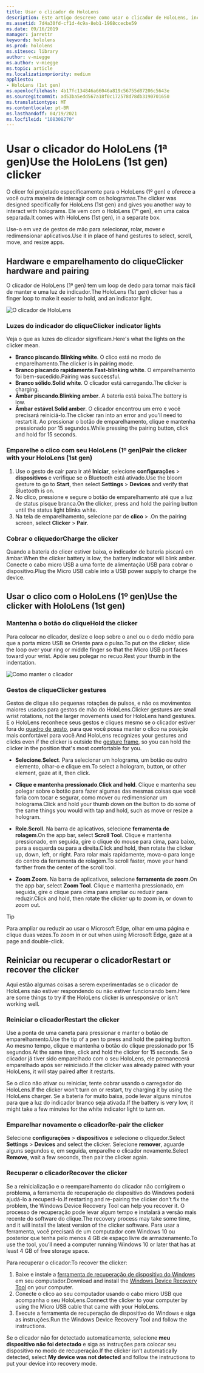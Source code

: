 ```yaml
---
title: Usar o clicador de HoloLens
description: Este artigo descreve como usar o clicador de HoloLens, incluindo emparelhamento do cliquer, cobrança e recuperação.
ms.assetid: 7d4a30fd-cf1d-4c9a-8eb1-1968ccecbe59
ms.date: 09/16/2019
manager: jarrettr
keywords: hololens
ms.prod: hololens
ms.sitesec: library
author: v-miegge
ms.author: v-miegge
ms.topic: article
ms.localizationpriority: medium
appliesto:
- HoloLens (1st gen)
ms.openlocfilehash: 4b17fc134846a66046a819c56755d87206c5643e
ms.sourcegitcommit: ad53ba5edd567a18f0c172578d78db3190701650
ms.translationtype: MT
ms.contentlocale: pt-BR
ms.lasthandoff: 04/19/2021
ms.locfileid: "108308270"
---
```

# <a name="use-the-hololens-1st-gen-clicker"></a><span data-ttu-id="b6a5c-104">Usar o clicador do HoloLens (1ª gen)</span><span class="sxs-lookup"><span data-stu-id="b6a5c-104">Use the HoloLens (1st gen) clicker</span></span>

<span data-ttu-id="b6a5c-105">O clicer foi projetado especificamente para o HoloLens (1º gen) e oferece a você outra maneira de interagir com os hologramas.</span><span class="sxs-lookup"><span data-stu-id="b6a5c-105">The clicker was designed specifically for HoloLens (1st gen) and gives you another way to interact with holograms.</span></span> <span data-ttu-id="b6a5c-106">Ele vem com o HoloLens (1º gen), em uma caixa separada.</span><span class="sxs-lookup"><span data-stu-id="b6a5c-106">It comes with HoloLens (1st gen), in a separate box.</span></span>

<span data-ttu-id="b6a5c-107">Use-o em vez de gestos de mão para selecionar, rolar, mover e redimensionar aplicativos.</span><span class="sxs-lookup"><span data-stu-id="b6a5c-107">Use it in place of hand gestures to select, scroll, move, and resize apps.</span></span>

## <a name="clicker-hardware-and-pairing"></a><span data-ttu-id="b6a5c-108">Hardware e emparelhamento do clique</span><span class="sxs-lookup"><span data-stu-id="b6a5c-108">Clicker hardware and pairing</span></span>

<span data-ttu-id="b6a5c-109">O clicador de HoloLens (1ª gen) tem um loop de dedo para tornar mais fácil de manter e uma luz de indicador.</span><span class="sxs-lookup"><span data-stu-id="b6a5c-109">The HoloLens (1st gen) clicker has a finger loop to make it easier to hold, and an indicator light.</span></span>

![O clicador de HoloLens](images/use-hololens-clicker-1.png)

### <a name="clicker-indicator-lights"></a><span data-ttu-id="b6a5c-111">Luzes do indicador do clique</span><span class="sxs-lookup"><span data-stu-id="b6a5c-111">Clicker indicator lights</span></span>

<span data-ttu-id="b6a5c-112">Veja o que as luzes do clicador significam.</span><span class="sxs-lookup"><span data-stu-id="b6a5c-112">Here's what the lights on the clicker mean.</span></span>

- <span data-ttu-id="b6a5c-113">**Branco piscando**.</span><span class="sxs-lookup"><span data-stu-id="b6a5c-113">**Blinking white**.</span></span> <span data-ttu-id="b6a5c-114">O clico está no modo de emparelhamento.</span><span class="sxs-lookup"><span data-stu-id="b6a5c-114">The clicker is in pairing mode.</span></span>
- <span data-ttu-id="b6a5c-115">**Branco piscando rapidamente**.</span><span class="sxs-lookup"><span data-stu-id="b6a5c-115">**Fast-blinking white**.</span></span> <span data-ttu-id="b6a5c-116">O emparelhamento foi bem-sucedido.</span><span class="sxs-lookup"><span data-stu-id="b6a5c-116">Pairing was successful.</span></span>
- <span data-ttu-id="b6a5c-117">**Branco sólido**.</span><span class="sxs-lookup"><span data-stu-id="b6a5c-117">**Solid white**.</span></span> <span data-ttu-id="b6a5c-118">O clicador está carregando.</span><span class="sxs-lookup"><span data-stu-id="b6a5c-118">The clicker is charging.</span></span>
- <span data-ttu-id="b6a5c-119">**Âmbar piscando**.</span><span class="sxs-lookup"><span data-stu-id="b6a5c-119">**Blinking amber**.</span></span> <span data-ttu-id="b6a5c-120">A bateria está baixa.</span><span class="sxs-lookup"><span data-stu-id="b6a5c-120">The battery is low.</span></span>
- <span data-ttu-id="b6a5c-121">**Âmbar estável**.</span><span class="sxs-lookup"><span data-stu-id="b6a5c-121">**Solid amber**.</span></span> <span data-ttu-id="b6a5c-122">O clicador encontrou um erro e você precisará reiniciá-lo.</span><span class="sxs-lookup"><span data-stu-id="b6a5c-122">The clicker ran into an error and you'll need to restart it.</span></span> <span data-ttu-id="b6a5c-123">Ao pressionar o botão de emparelhamento, clique e mantenha pressionado por 15 segundos.</span><span class="sxs-lookup"><span data-stu-id="b6a5c-123">While pressing the pairing button, click and hold for 15 seconds.</span></span>

### <a name="pair-the-clicker-with-your-hololens-1st-gen"></a><span data-ttu-id="b6a5c-124">Emparelhe o clico com seu HoloLens (1º gen)</span><span class="sxs-lookup"><span data-stu-id="b6a5c-124">Pair the clicker with your HoloLens (1st gen)</span></span>

1. <span data-ttu-id="b6a5c-125">Use o gesto de cair para ir até **Iniciar**, selecione **configurações**  >  **dispositivos** e verifique se o Bluetooth está ativado.</span><span class="sxs-lookup"><span data-stu-id="b6a5c-125">Use the bloom gesture to go to **Start**, then select **Settings** > **Devices** and verify that Bluetooth is on.</span></span>
1. <span data-ttu-id="b6a5c-126">No clico, pressione e segure o botão de emparelhamento até que a luz de status pisque branca.</span><span class="sxs-lookup"><span data-stu-id="b6a5c-126">On the clicker, press and hold the pairing button until the status light blinks white.</span></span>
1. <span data-ttu-id="b6a5c-127">Na tela de emparelhamento, selecione par de **clico**  >  .</span><span class="sxs-lookup"><span data-stu-id="b6a5c-127">On the pairing screen, select **Clicker** > **Pair**.</span></span>

### <a name="charge-the-clicker"></a><span data-ttu-id="b6a5c-128">Cobrar o cliquedor</span><span class="sxs-lookup"><span data-stu-id="b6a5c-128">Charge the clicker</span></span>

<span data-ttu-id="b6a5c-129">Quando a bateria do clicer estiver baixa, o indicador de bateria piscará em âmbar.</span><span class="sxs-lookup"><span data-stu-id="b6a5c-129">When the clicker battery is low, the battery indicator will blink amber.</span></span> <span data-ttu-id="b6a5c-130">Conecte o cabo micro USB a uma fonte de alimentação USB para cobrar o dispositivo.</span><span class="sxs-lookup"><span data-stu-id="b6a5c-130">Plug the Micro USB cable into a USB power supply to charge the device.</span></span>

## <a name="use-the-clicker-with-hololens-1st-gen"></a><span data-ttu-id="b6a5c-131">Usar o clico com o HoloLens (1º gen)</span><span class="sxs-lookup"><span data-stu-id="b6a5c-131">Use the clicker with HoloLens (1st gen)</span></span>

### <a name="hold-the-clicker"></a><span data-ttu-id="b6a5c-132">Mantenha o botão do clique</span><span class="sxs-lookup"><span data-stu-id="b6a5c-132">Hold the clicker</span></span>

<span data-ttu-id="b6a5c-133">Para colocar no clicador, deslize o loop sobre o anel ou o dedo médio para que a porta micro USB se Oriente para o pulso.</span><span class="sxs-lookup"><span data-stu-id="b6a5c-133">To put on the clicker, slide the loop over your ring or middle finger so that the Micro USB port faces toward your wrist.</span></span> <span data-ttu-id="b6a5c-134">Apóie seu polegar no recuo.</span><span class="sxs-lookup"><span data-stu-id="b6a5c-134">Rest your thumb in the indentation.</span></span>

![Como manter o clicador](images/use-hololens-clicker-2.png)

### <a name="clicker-gestures"></a><span data-ttu-id="b6a5c-136">Gestos de clique</span><span class="sxs-lookup"><span data-stu-id="b6a5c-136">Clicker gestures</span></span>

<span data-ttu-id="b6a5c-137">Gestos de clique são pequenas rotações de pulsos, e não os movimentos maiores usados para gestos de mão do HoloLens.</span><span class="sxs-lookup"><span data-stu-id="b6a5c-137">Clicker gestures are small wrist rotations, not the larger movements used for HoloLens hand gestures.</span></span> <span data-ttu-id="b6a5c-138">E o HoloLens reconhece seus gestos e cliques mesmo se o clicador estiver fora do [quadro de gesto](hololens1-basic-usage.md), para que você possa manter o clico na posição mais confortável para você.</span><span class="sxs-lookup"><span data-stu-id="b6a5c-138">And HoloLens recognizes your gestures and clicks even if the clicker is outside the [gesture frame](hololens1-basic-usage.md), so you can hold the clicker in the position that's most comfortable for you.</span></span>

- <span data-ttu-id="b6a5c-139">**Selecione**.</span><span class="sxs-lookup"><span data-stu-id="b6a5c-139">**Select**.</span></span> <span data-ttu-id="b6a5c-140">Para selecionar um holograma, um botão ou outro elemento, olhar-o e clique em.</span><span class="sxs-lookup"><span data-stu-id="b6a5c-140">To select a hologram, button, or other element, gaze at it, then click.</span></span>

- <span data-ttu-id="b6a5c-141">**Clique e mantenha pressionado**.</span><span class="sxs-lookup"><span data-stu-id="b6a5c-141">**Click and hold**.</span></span> <span data-ttu-id="b6a5c-142">Clique e mantenha seu polegar sobre o botão para fazer algumas das mesmas coisas que você faria com tocar e segurar, como mover ou redimensionar um holograma.</span><span class="sxs-lookup"><span data-stu-id="b6a5c-142">Click and hold your thumb down on the button to do some of the same things you would with tap and hold, such as move or resize a hologram.</span></span>

- <span data-ttu-id="b6a5c-143">**Role**.</span><span class="sxs-lookup"><span data-stu-id="b6a5c-143">**Scroll**.</span></span> <span data-ttu-id="b6a5c-144">Na barra de aplicativos, selecione **ferramenta de rolagem**.</span><span class="sxs-lookup"><span data-stu-id="b6a5c-144">On the app bar, select **Scroll Tool**.</span></span> <span data-ttu-id="b6a5c-145">Clique e mantenha pressionado, em seguida, gire o clique do mouse para cima, para baixo, para a esquerda ou para a direita.</span><span class="sxs-lookup"><span data-stu-id="b6a5c-145">Click and hold, then rotate the clicker up, down, left, or right.</span></span> <span data-ttu-id="b6a5c-146">Para rolar mais rapidamente, mova-o para longe do centro da ferramenta de rolagem.</span><span class="sxs-lookup"><span data-stu-id="b6a5c-146">To scroll faster, move your hand farther from the center of the scroll tool.</span></span>

- <span data-ttu-id="b6a5c-147">**Zoom**.</span><span class="sxs-lookup"><span data-stu-id="b6a5c-147">**Zoom**.</span></span> <span data-ttu-id="b6a5c-148">Na barra de aplicativos, selecione **ferramenta de zoom**.</span><span class="sxs-lookup"><span data-stu-id="b6a5c-148">On the app bar, select **Zoom Tool**.</span></span> <span data-ttu-id="b6a5c-149">Clique e mantenha pressionado, em seguida, gire o clique para cima para ampliar ou reduzir para reduzir.</span><span class="sxs-lookup"><span data-stu-id="b6a5c-149">Click and hold, then rotate the clicker up to zoom in, or down to zoom out.</span></span>

> [!TIP]
> <span data-ttu-id="b6a5c-150">Para ampliar ou reduzir ao usar o Microsoft Edge, olhar em uma página e clique duas vezes.</span><span class="sxs-lookup"><span data-stu-id="b6a5c-150">To zoom in or out when using Microsoft Edge, gaze at a page and double-click.</span></span>

## <a name="restart-or-recover-the-clicker"></a><span data-ttu-id="b6a5c-151">Reiniciar ou recuperar o clicador</span><span class="sxs-lookup"><span data-stu-id="b6a5c-151">Restart or recover the clicker</span></span>

<span data-ttu-id="b6a5c-152">Aqui estão algumas coisas a serem experimentadas se o clicador de HoloLens não estiver respondendo ou não estiver funcionando bem.</span><span class="sxs-lookup"><span data-stu-id="b6a5c-152">Here are some things to try if the HoloLens clicker is unresponsive or isn’t working well.</span></span>

### <a name="restart-the-clicker"></a><span data-ttu-id="b6a5c-153">Reiniciar o clicador</span><span class="sxs-lookup"><span data-stu-id="b6a5c-153">Restart the clicker</span></span>

<span data-ttu-id="b6a5c-154">Use a ponta de uma caneta para pressionar e manter o botão de emparelhamento.</span><span class="sxs-lookup"><span data-stu-id="b6a5c-154">Use the tip of a pen to press and hold the pairing button.</span></span> <span data-ttu-id="b6a5c-155">Ao mesmo tempo, clique e mantenha o botão do clique pressionado por 15 segundos.</span><span class="sxs-lookup"><span data-stu-id="b6a5c-155">At the same time, click and hold the clicker for 15 seconds.</span></span> <span data-ttu-id="b6a5c-156">Se o clicador já tiver sido emparelhado com o seu HoloLens, ele permanecerá emparelhado após ser reiniciado.</span><span class="sxs-lookup"><span data-stu-id="b6a5c-156">If the clicker was already paired with your HoloLens, it will stay paired after it restarts.</span></span>

<span data-ttu-id="b6a5c-157">Se o clico não ativar ou reiniciar, tente cobrar usando o carregador do HoloLens.</span><span class="sxs-lookup"><span data-stu-id="b6a5c-157">If the clicker won't turn on or restart, try charging it by using the HoloLens charger.</span></span> <span data-ttu-id="b6a5c-158">Se a bateria for muito baixa, pode levar alguns minutos para que a luz do indicador branco seja ativada.</span><span class="sxs-lookup"><span data-stu-id="b6a5c-158">If the battery is very low, it might take a few minutes for the white indicator light to turn on.</span></span>

### <a name="re-pair-the-clicker"></a><span data-ttu-id="b6a5c-159">Emparelhar novamente o clicador</span><span class="sxs-lookup"><span data-stu-id="b6a5c-159">Re-pair the clicker</span></span>

<span data-ttu-id="b6a5c-160">Selecione **configurações**  >  **dispositivos** e selecione o cliquedor.</span><span class="sxs-lookup"><span data-stu-id="b6a5c-160">Select **Settings** > **Devices** and select the clicker.</span></span> <span data-ttu-id="b6a5c-161">Selecione **remover**, aguarde alguns segundos e, em seguida, emparelhe o clicador novamente.</span><span class="sxs-lookup"><span data-stu-id="b6a5c-161">Select **Remove**, wait a few seconds, then pair the clicker again.</span></span>

### <a name="recover-the-clicker"></a><span data-ttu-id="b6a5c-162">Recuperar o clicador</span><span class="sxs-lookup"><span data-stu-id="b6a5c-162">Recover the clicker</span></span>

<span data-ttu-id="b6a5c-163">Se a reinicialização e o reemparelhamento do clicador não corrigirem o problema, a ferramenta de recuperação de dispositivo do Windows poderá ajudá-lo a recuperá-lo.</span><span class="sxs-lookup"><span data-stu-id="b6a5c-163">If restarting and re-pairing the clicker don’t fix the problem, the Windows Device Recovery Tool can help you recover it.</span></span> <span data-ttu-id="b6a5c-164">O processo de recuperação pode levar algum tempo e instalará a versão mais recente do software do clique.</span><span class="sxs-lookup"><span data-stu-id="b6a5c-164">The recovery process may take some time, and it will install the latest version of the clicker software.</span></span> <span data-ttu-id="b6a5c-165">Para usar a ferramenta, você precisará de um computador com Windows 10 ou posterior que tenha pelo menos 4 GB de espaço livre de armazenamento.</span><span class="sxs-lookup"><span data-stu-id="b6a5c-165">To use the tool, you’ll need a computer running Windows 10 or later that has at least 4 GB of free storage space.</span></span>

<span data-ttu-id="b6a5c-166">Para recuperar o clicador:</span><span class="sxs-lookup"><span data-stu-id="b6a5c-166">To recover the clicker:</span></span>

1. <span data-ttu-id="b6a5c-167">Baixe e instale a [ferramenta de recuperação de dispositivo do Windows](https://dev.azure.com/ContentIdea/ContentIdea/_queries/query/8a004dbe-73f8-4a32-94bc-368fc2f2a895/) em seu computador.</span><span class="sxs-lookup"><span data-stu-id="b6a5c-167">Download and install the [Windows Device Recovery Tool](https://dev.azure.com/ContentIdea/ContentIdea/_queries/query/8a004dbe-73f8-4a32-94bc-368fc2f2a895/) on your computer.</span></span>
1. <span data-ttu-id="b6a5c-168">Conecte o clico ao seu computador usando o cabo micro USB que acompanha o seu HoloLens.</span><span class="sxs-lookup"><span data-stu-id="b6a5c-168">Connect the clicker to your computer by using the Micro USB cable that came with your HoloLens.</span></span>
1. <span data-ttu-id="b6a5c-169">Execute a ferramenta de recuperação de dispositivo do Windows e siga as instruções.</span><span class="sxs-lookup"><span data-stu-id="b6a5c-169">Run the Windows Device Recovery Tool and follow the instructions.</span></span>

<span data-ttu-id="b6a5c-170">Se o clicador não for detectado automaticamente, selecione **meu dispositivo não foi detectado** e siga as instruções para colocar seu dispositivo no modo de recuperação.</span><span class="sxs-lookup"><span data-stu-id="b6a5c-170">If the clicker isn’t automatically detected, select **My device was not detected** and follow the instructions to put your device into recovery mode.</span></span>
